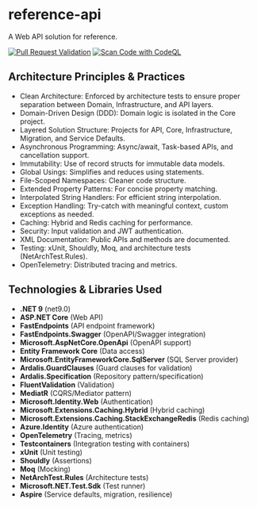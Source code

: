 # reference-api
A Web API solution for reference.

[![Pull Request Validation](https://github.com/tlatkovich/reference-api/actions/workflows/pr-validation.yml/badge.svg)](https://github.com/tlatkovich/reference-api/actions/workflows/pr-validation.yml)
[![Scan Code with CodeQL](https://github.com/tlatkovich/reference-api/actions/workflows/codeql.yml/badge.svg)](https://github.com/tlatkovich/reference-api/actions/workflows/codeql.yml)

## Architecture Principles & Practices

- Clean Architecture: Enforced by architecture tests to ensure proper separation between Domain, Infrastructure, and API layers.
- Domain-Driven Design (DDD): Domain logic is isolated in the Core project.
- Layered Solution Structure: Projects for API, Core, Infrastructure, Migration, and Service Defaults.
- Asynchronous Programming: Async/await, Task-based APIs, and cancellation support.
- Immutability: Use of record structs for immutable data models.
- Global Usings: Simplifies and reduces using statements.
- File-Scoped Namespaces: Cleaner code structure.
- Extended Property Patterns: For concise property matching.
- Interpolated String Handlers: For efficient string interpolation.
- Exception Handling: Try-catch with meaningful context, custom exceptions as needed.
- Caching: Hybrid and Redis caching for performance.
- Security: Input validation and JWT authentication.
- XML Documentation: Public APIs and methods are documented.
- Testing: xUnit, Shouldly, Moq, and architecture tests (NetArchTest.Rules).
- OpenTelemetry: Distributed tracing and metrics.

## Technologies & Libraries Used

- **.NET 9** (net9.0)
- **ASP.NET Core** (Web API)
- **FastEndpoints** (API endpoint framework)
- **FastEndpoints.Swagger** (OpenAPI/Swagger integration)
- **Microsoft.AspNetCore.OpenApi** (OpenAPI support)
- **Entity Framework Core** (Data access)
- **Microsoft.EntityFrameworkCore.SqlServer** (SQL Server provider)
- **Ardalis.GuardClauses** (Guard clauses for validation)
- **Ardalis.Specification** (Repository pattern/specification)
- **FluentValidation** (Validation)
- **MediatR** (CQRS/Mediator pattern)
- **Microsoft.Identity.Web** (Authentication)
- **Microsoft.Extensions.Caching.Hybrid** (Hybrid caching)
- **Microsoft.Extensions.Caching.StackExchangeRedis** (Redis caching)
- **Azure.Identity** (Azure authentication)
- **OpenTelemetry** (Tracing, metrics)
- **Testcontainers** (Integration testing with containers)
- **xUnit** (Unit testing)
- **Shouldly** (Assertions)
- **Moq** (Mocking)
- **NetArchTest.Rules** (Architecture tests)
- **Microsoft.NET.Test.Sdk** (Test runner)
- **Aspire** (Service defaults, migration, resilience)
